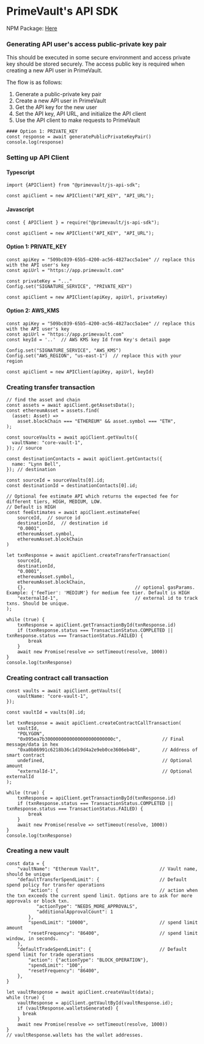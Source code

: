 # PrimeVault's API SDK

NPM Package: [Here](https://www.npmjs.com/package/@primevault/js-api-sdk)

### Generating API user's access public-private key pair
This should be executed in some secure environment and access private key should be stored securely.
The access public key is required when creating a new API user in PrimeVault.

The flow is as follows:
1. Generate a public-private key pair
2. Create a new API user in PrimeVault
3. Get the API key for the new user
4. Set the API key, API URL, and initialize the API client
5. Use the API client to make requests to PrimeVault

```
#### Option 1: PRIVATE_KEY
const response = await generatePublicPrivateKeyPair()
console.log(response)

```

### Setting up API Client


#### Typescript 
```
import {APIClient} from "@primevault/js-api-sdk";

const apiClient = new APIClient("API_KEY", "API_URL");
```

#### Javascript
```
const { APIClient } = require("@primevault/js-api-sdk");

const apiClient = new APIClient("API_KEY", "API_URL");
```

#### Option 1: PRIVATE_KEY

```
const apiKey = "509bc039-65b5-4200-ac56-4827acc5a1ee" // replace this with the API user's key
const apiUrl = "https://app.primevault.com"

const privateKey = "..."
Config.set("SIGNATURE_SERVICE", "PRIVATE_KEY")

const apiClient = new APIClient(apiKey, apiUrl, privateKey)
```

#### Option 2: AWS_KMS

```
const apiKey = "509bc039-65b5-4200-ac56-4827acc5a1ee" // replace this with the API user's key
const apiUrl = "https://app.primevault.com"
const keyId = '..'  // AWS KMS key Id from Key's detail page

Config.set("SIGNATURE_SERVICE", "AWS_KMS")
Config.set("AWS_REGION", "us-east-1")  // replace this with your region

const apiClient = new APIClient(apiKey, apiUrl, keyId)
```

### Creating transfer transaction
```
// find the asset and chain
const assets = await apiClient.getAssetsData();
const ethereumAsset = assets.find(
  (asset: Asset) =>
    asset.blockChain === "ETHEREUM" && asset.symbol === "ETH",
);

const sourceVaults = await apiClient.getVaults({
  vaultName: "core-vault-1",
}); // source

const destinationContacts = await apiClient.getContacts({
  name: "Lynn Bell",
}); // destination

const sourceId = sourceVaults[0].id;
const destinationId = destinationContacts[0].id;

// Optional fee estimate API which returns the expected fee for different tiers, HIGH, MEDIUM, LOW.
// Default is HIGH
const feeEstimates = await apiClient.estimateFee(
    sourceId,  // source id
    destinationId,  // destination id
    "0.0001",
    ethereumAsset.symbol,
    ethereumAsset.blockChain
)

let txnResponse = await apiClient.createTransferTransaction(
    sourceId,
    destinationId,
    "0.0001",
    ethereumAsset.symbol,
    ethereumAsset.blockChain,
    {},                                        // optional gasParams. Example: {'feeTier': 'MEDIUM'} for medium fee tier. Default is HIGH
    "externalId-1",                            // external id to track txns. Should be unique.
);

while (true) {
    txnResponse = apiClient.getTransactionById(txnResponse.id)
    if (txnResponse.status === TransactionStatus.COMPLETED || txnResponse.status === TransactionStatus.FAILED) {
        break
    }
    await new Promise(resolve => setTimeout(resolve, 1000))
}
console.log(txnResponse)
```

### Creating contract call transaction

```
const vaults = await apiClient.getVaults({
    vaultName: "core-vault-1",
});

const vaultId = vaults[0].id;

let txnResponse = await apiClient.createContractCallTransaction(
    vaultId,
    "POLYGON",
    "0x095ea7b3000000000000000000000000c",               // Final message/data in hex
    "0xa0b86991c6218b36c1d19d4a2e9eb0ce3606eb48",        // Address of smart contract
    undefined,                                           // Optional amount     
    "externalId-1",                                      // Optional externalId
);

while (true) {
    txnResponse = apiClient.getTransactionById(txnResponse.id)
    if (txnResponse.status === TransactionStatus.COMPLETED || txnResponse.status === TransactionStatus.FAILED) {
        break
    }
    await new Promise(resolve => setTimeout(resolve, 1000))
}
console.log(txnResponse)

```

### Creating a new vault
```
const data = {
    "vaultName": "Ethereum Vault",                      // Vault name, should be unique
    "defaultTransferSpendLimit": {                      // Default spend policy for transfer operations
        "action": {                                     // action when the txn exceeds the current spend limit. Options are to ask for more approvals or block txn.
           "actionType": "NEEDS_MORE_APPROVALS",
           "additionalApprovalCount": 1
        },
        "spendLimit": "10000",                          // spend limit amount
        "resetFrequency": "86400",                      // spend limit window, in seconds.
    },
    "defaultTradeSpendLimit": {                         // Default spend limit for trade operations
        "action": {"actionType": "BLOCK_OPERATION"},
        "spendLimit": "100",
        "resetFrequency": "86400", 
    },
}

let vaultResponse = await apiClient.createVault(data);
while (true) {
    vaultResponse = apiClient.getVaultById(vaultResponse.id);
    if (vaultResponse.walletsGenerated) {
      break
    }
    await new Promise(resolve => setTimeout(resolve, 1000))
}
// vaultResponse.wallets has the wallet addresses.
```
